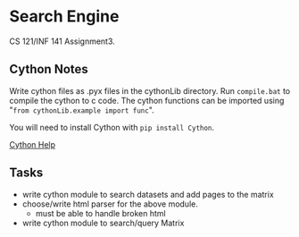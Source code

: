 # Search Engine
CS 121/INF 141 Assignment3.

## Cython Notes
Write cython files as .pyx files in the cythonLib directory. Run `compile.bat` to compile the cython to c code. The cython functions can be imported using "`from cythonLib.example import func`".

You will need to install Cython with `pip install Cython`.

[Cython Help](https://cython.readthedocs.io/en/latest/src/userguide/language_basics.html)

## Tasks

- write cython module to search datasets and add pages to the matrix
- choose/write html parser for the above module.
    - must be able to handle broken html
- write cython module to search/query Matrix
